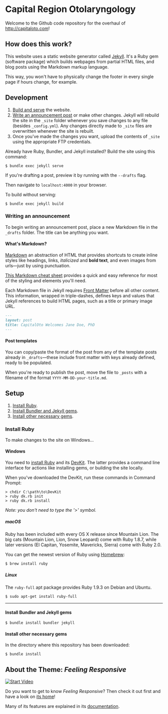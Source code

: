 # Capital Region Otolaryngology

Welcome to the Github code repository for the overhaul of <http://capitaloto.com>!

## How does this work?

This website uses a static website generator called [Jekyll][jekyll]. It's a Ruby gem (software package) which builds webpages from partial HTML files, and blog posts using the Markdown markup language.

This way, you won't have to physically change the footer in every single page if hours change, for example.

## Development

1. [Build and serve](#build-serve) the website.
2. [Write an announcement post](#write-post) or make other changes. Jekyll will rebuild the site in the `_site` folder whenever you save changes to any file (besides `_config.yml`). Any changes directly made to `_site` files are overwritten whenever the site is rebuilt.
3. Once you've made the changes you want, upload the contents of `_site` using the appropriate FTP credentials.

<a name="build-serve"></a>
Already have Ruby, Bundler, and Jekyll installed? Build the site using this command:

```shell
$ bundle exec jekyll serve
```

If you're drafting a post, preview it by running with the `--drafts` flag.

Then navigate to `localhost:4000` in your browser.

To build without serving:

```shell
$ bundle exec jekyll build
```

### Writing an announcement

To begin writing an announcement post, place a new Markdown file in the `_drafts` folder. The title can be anything you want.

#### What's Markdown?

[Markdown][markdown] an abstraction of HTML that provides shortcuts to create inline styles like headings, links, *italicized* and **bold text**, and even images from urls&mdash;just by using punctuation.

 [This Markdown cheat sheet][markdown-cheatsheet] provides a quick and easy reference for most of the styling and elements you'll need.

Each Markdown file in Jekyll requires [Front Matter][front-matter] before all other content. This information, wrapped in triple-dashes, defines keys and values that Jekyll references to build HTML pages, such as a title or primary image URL.

```markdown
---
layout: post
title: CapitalOto Welcomes Jane Doe, PhD
---
```

#### Post templates

You can copy/paste the format of the post from any of the template posts already in `_drafts`&mdash;these include front matter with keys already defined, ready to be populated.

When you're ready to publish the post, move the file to `_posts` with a filename of the format `YYYY-MM-DD-your-title.md`.

## Setup

1. [Install Ruby](#install-ruby).
2. [Install Bundler and Jekyll gems](#install-bundler-and-jekyll-gems).
3. [Install other necessary gems](#install-other-necessary-gems).

### Install Ruby

To make changes to the site on Windows...

#### Windows

You need to [install Ruby][ruby-installer] and its [DevKit][ruby-devkit]. The latter provides a command line interface for actions like installing gems, or building the site locally.

When you've downloaded the DevKit, run these commands in Command Prompt:

```
> chdir C:\path\to\DevKit
> ruby dk.rb init
> ruby dk.rb install
```

*Note: you don't need to type the '>' symbol.*

##### macOS

Ruby has been included with every OS X release since Mountain Lion. The big cats (Mountain Lion, Lion, Snow Leopard) come with Ruby 1.8.7, while later versions (El Capitan, Yosemite, Mavericks, Sierra) come with Ruby 2.0.

You can get the newest version of Ruby using [Homebrew][homebrew]:

```shell
$ brew install ruby
```

##### Linux

The `ruby-full` apt package provides Ruby 1.9.3 on Debian and Ubuntu.

```shell
$ sudo apt-get install ruby-full
```

---

#### Install Bundler and Jekyll gems

```shell
$ bundle install bundler jekyll
```

#### Install other necessary gems

In the directory where this repository has been downloaded:

```shell
$ bundle install
```

## About the Theme: *Feeling Responsive*

[![Start Video](https://github.com/Phlow/feeling-responsive/blob/gh-pages/images/video-feeling-responsive-1280x720.jpg)](https://www.youtube.com/embed/3b5zCFSmVvU)

Do you want to get to know *Feeling Responsive*? Then check it out first and have a look on [its home][feeling-responsive]!

Many of its features are explained in its [documentation][feeling-responsive-documentation].

[jekyll]: https://jekyllrb.com/
[markdown]: https://daringfireball.net/projects/markdown/syntax
[markdown-cheatsheet]: https://github.com/adam-p/markdown-here/wiki/Markdown-Cheatsheet
[front-matter]: https://jekyllrb.com/docs/frontmatter/
[ruby-installer]: https://rubyinstaller.org/
[ruby-devkit]: http://rubyinstaller.org/downloads/
[homebrew]: https://brew.sh/
[feeling-responsive]: http://phlow.github.io/feeling-responsive/
[feeling-responsive-documentation]: http://phlow.github.io/feeling-responsive/documentation/

[andrew-aquino]: https://dawneraq.github.io

